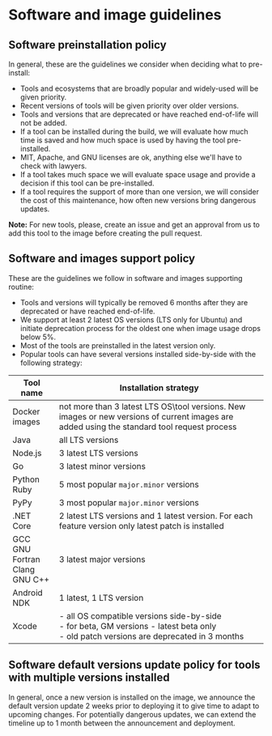 # Software and image guidelines

## Software preinstallation policy
In general, these are the guidelines we consider when deciding what to pre-install:

- Tools and ecosystems that are broadly popular and widely-used will be given priority.
- Recent versions of tools will be given priority over older versions.
- Tools and versions that are deprecated or have reached end-of-life will not be added.
- If a tool can be installed during the build, we will evaluate how much time is saved
 and how much space is used by having the tool pre-installed.
- MIT, Apache, and GNU licenses are ok, anything else we'll have to check with lawyers.
- If a tool takes much space we will evaluate space usage and provide a decision if this tool can be pre-installed.
- If a tool requires the support of more than one version, we will consider the cost of this maintenance, how often new versions bring dangerous updates.

**Note:** For new tools, please, create an issue and get an approval from us to add this tool to the image before creating the pull request.

## Software and images support policy
These are the guidelines we follow in software and images supporting routine:
- Tools and versions will typically be removed 6 months after they are deprecated or have reached end-of-life.
- We support at least 2 latest OS versions (LTS only for Ubuntu) and initiate deprecation process for the oldest one when image usage drops below 5%.
- Most of the tools are preinstalled in the latest version only.
- Popular tools can have several versions installed side-by-side with the following strategy:

| Tool name | Installation strategy |
|-----------|-----------------------|
| Docker images | not more than 3 latest LTS OS\tool versions. New images or new versions of current images are added using the standard tool request process |
| Java      | all LTS versions |
| Node.js   | 3 latest LTS versions |
| Go        | 3 latest minor versions |
| Python <br/> Ruby | 5 most popular `major.minor` versions |
| PyPy      | 3 most popular `major.minor` versions |
| .NET Core | 2 latest LTS versions and 1 latest version. For each feature version only latest patch is installed |
| GCC <br/> GNU Fortran <br/> Clang <br/> GNU C++ | 3 latest major versions |
| Android NDK | 1 latest, 1 LTS version |
| Xcode     | - all OS compatible versions side-by-side <br/> - for beta, GM versions - latest beta only <br/> - old patch versions are deprecated in 3 months |

## Software default versions update policy for tools with multiple versions installed
In general, once a new version is installed on the image, we announce the default version update 2 weeks prior to deploying it to give time to adapt to upcoming changes. For potentially dangerous updates, we can extend the timeline up to 1 month between the announcement and deployment.
